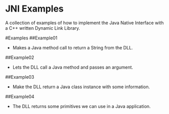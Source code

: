 # JNI Examples
A collection of examples of how to implement the Java Native Interface with a C++ written Dynamic Link Library.

#Examples
##Example01
* Makes a Java method call to return a String from the DLL. 

##Example02
* Lets the DLL call a Java method and passes an argument. 

##Example03
* Make the DLL return a Java class instance with some information.

##Example04
* The DLL returns some primitives we can use in a Java application.
